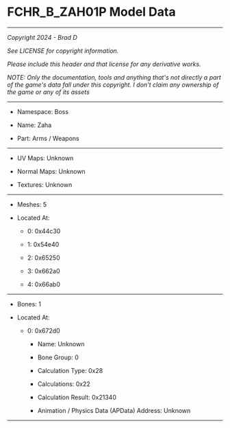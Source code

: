 # FCHR_B_ZAH01P Model Data

---

*Copyright 2024 - Brad D*

*See LICENSE for copyright information.*

*Please include this header and that license for any derivative works.*

*NOTE: Only the documentation, tools and anything that's not directly a part of the game's data fall under this copyright. I don't claim any ownership of the game or any of its assets*

---

* Namespace: Boss

* Name: Zaha

* Part: Arms / Weapons

---

* UV Maps: Unknown

* Normal Maps: Unknown

* Textures: Unknown

---

* Meshes: 5

* Located At:

  * 0: 0x44c30

  * 1: 0x54e40

  * 2: 0x65250

  * 3: 0x662a0

  * 4: 0x66ab0

---

* Bones: 1

* Located At:

  * 0: 0x672d0

    * Name: Unknown

    * Bone Group: 0

    * Calculation Type: 0x28

    * Calculations: 0x22

    * Calculation Result: 0x21340

    * Animation / Physics Data (APData) Address: Unknown

---

